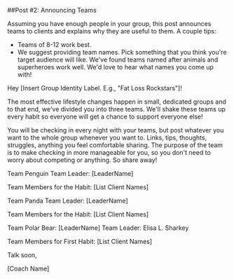 ##Post #2: Announcing Teams

Assuming you have enough people in your group, this post announces teams to clients and explains why they are useful to them. A couple tips:

- Teams of 8-12 work best.
- We suggest providing team names. Pick something that you think you're target audience will like. We've found teams named after animals and superheroes work well. We'd love to hear what names you come up with!

Hey [Insert Group Identity Label. E.g., "Fat Loss Rockstars"]!
 
The most effective lifestyle changes happen in small, dedicated groups and to that end, we've divided you into three teams. We'll shake these teams up every habit so everyone will get a chance to support everyone else!
 
You will be checking in every night with your teams, but post whatever you want to the whole group whenever you want to. Links, tips, thoughts, struggles, anything you feel comfortable sharing. The purpose of the team is to make checking in more manageable for you, so you don't need to worry about competing or anything. So share away!

Team Penguin
Team Leader: [LeaderName]

Team Members for the Habit:
[List Client Names]

Team Panda
Team Leader: [LeaderName]

Team Members for the Habit:
[List Client Names]

Team Polar Bear: [LeaderName]
Team Leader: Elisa L. Sharkey

Team Members for First Habit:
[List Client Names]

Talk soon,

[Coach Name]
